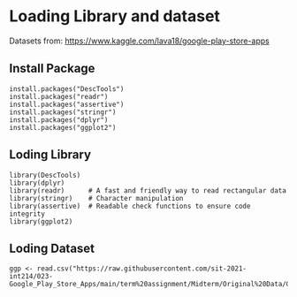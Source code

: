 # Loading Library and dataset

Datasets from: https://www.kaggle.com/lava18/google-play-store-apps

## Install Package

```
install.packages("DescTools")
install.packages("readr")
install.packages("assertive")
install.packages("stringr")
install.packages("dplyr")
install.packages("ggplot2")
```

## Loding Library

```
library(DescTools)
library(dplyr)
library(readr)      # A fast and friendly way to read rectangular data
library(stringr)    # Character manipulation
library(assertive)  # Readable check functions to ensure code integrity
library(ggplot2)
```

## Loding Dataset

```
ggp <- read.csv("https://raw.githubusercontent.com/sit-2021-int214/023-Google_Play_Store_Apps/main/term%20assignment/Midterm/Original%20Data/Google_Play_Store_Apps_Original.csv")
```
